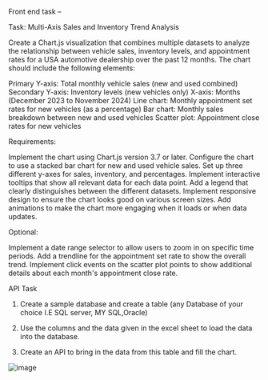 Front end task –

Task: Multi-Axis Sales and Inventory Trend Analysis

 

Create a Chart.js visualization that combines multiple datasets to analyze the relationship between vehicle sales, inventory levels, and appointment rates for a USA automotive dealership over the past 12 months. The chart should include the following elements:

Primary Y-axis: Total monthly vehicle sales (new and used combined)
Secondary Y-axis: Inventory levels (new vehicles only)
X-axis: Months (December 2023 to November 2024)
Line chart: Monthly appointment set rates for new vehicles (as a percentage)
Bar chart: Monthly sales breakdown between new and used vehicles
Scatter plot: Appointment close rates for new vehicles
 

Requirements:

Implement the chart using Chart.js version 3.7 or later.
Configure the chart to use a stacked bar chart for new and used vehicle sales.
Set up three different y-axes for sales, inventory, and percentages.
Implement interactive tooltips that show all relevant data for each data point.
Add a legend that clearly distinguishes between the different datasets.
Implement responsive design to ensure the chart looks good on various screen sizes.
Add animations to make the chart more engaging when it loads or when data updates.
 

Optional:

Implement a date range selector to allow users to zoom in on specific time periods.
Add a trendline for the appointment set rate to show the overall trend.
Implement click events on the scatter plot points to show additional details about each month's appointment close rate.
 

API Task

1. Create a sample database and create a table (any Database of your choice I.E SQL server, MY SQL,Oracle)

2. Use the columns and the data given in the excel sheet to load the data into the database.

3. Create an API to bring in the data from this table and fill the chart.

![image](https://github.com/user-attachments/assets/e733ba4b-ecb5-4e23-aad9-300824c7c122)
